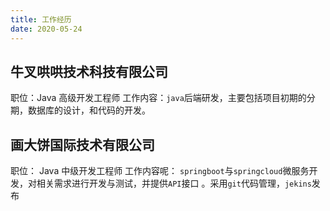 ```yaml
---
title: 工作经历
date: 2020-05-24
---
```


## 牛叉哄哄技术科技有限公司

职位：Java 高级开发工程师
工作内容：`java`后端研发，主要包括项目初期的分期，数据库的设计，和代码的开发。

## 画大饼国际技术有限公司

职位： Java 中级开发工程师
工作内容呢： `springboot`与`springcloud`微服务开发，对相关需求进行开发与测试，并提供`API`接口 。采用`git`代码管理，`jekins`发布
